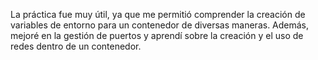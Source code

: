 La práctica fue muy útil, ya que me permitió comprender la creación de variables de entorno para un contenedor de diversas maneras. Además, mejoré en la gestión de puertos y aprendí sobre la creación y el uso de redes dentro de un contenedor.
